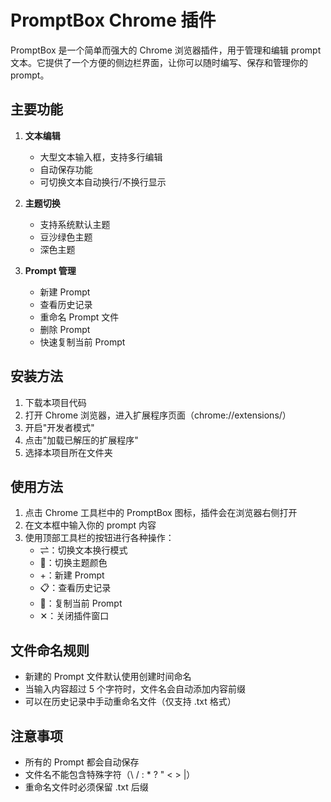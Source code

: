 # PromptBox Chrome 插件

PromptBox 是一个简单而强大的 Chrome 浏览器插件，用于管理和编辑 prompt 文本。它提供了一个方便的侧边栏界面，让你可以随时编写、保存和管理你的 prompt。

## 主要功能

1. **文本编辑**
   - 大型文本输入框，支持多行编辑
   - 自动保存功能
   - 可切换文本自动换行/不换行显示

2. **主题切换**
   - 支持系统默认主题
   - 豆沙绿色主题
   - 深色主题

3. **Prompt 管理**
   - 新建 Prompt
   - 查看历史记录
   - 重命名 Prompt 文件
   - 删除 Prompt
   - 快速复制当前 Prompt

## 安装方法

1. 下载本项目代码
2. 打开 Chrome 浏览器，进入扩展程序页面（chrome://extensions/）
3. 开启"开发者模式"
4. 点击"加载已解压的扩展程序"
5. 选择本项目所在文件夹

## 使用方法

1. 点击 Chrome 工具栏中的 PromptBox 图标，插件会在浏览器右侧打开
2. 在文本框中输入你的 prompt 内容
3. 使用顶部工具栏的按钮进行各种操作：
   - ⇌：切换文本换行模式
   - 🎨：切换主题颜色
   - +：新建 Prompt
   - 📋：查看历史记录
   - 📄：复制当前 Prompt
   - ✕：关闭插件窗口

## 文件命名规则

- 新建的 Prompt 文件默认使用创建时间命名
- 当输入内容超过 5 个字符时，文件名会自动添加内容前缀
- 可以在历史记录中手动重命名文件（仅支持 .txt 格式）

## 注意事项

- 所有的 Prompt 都会自动保存
- 文件名不能包含特殊字符（\ / : * ? " < > |）
- 重命名文件时必须保留 .txt 后缀 